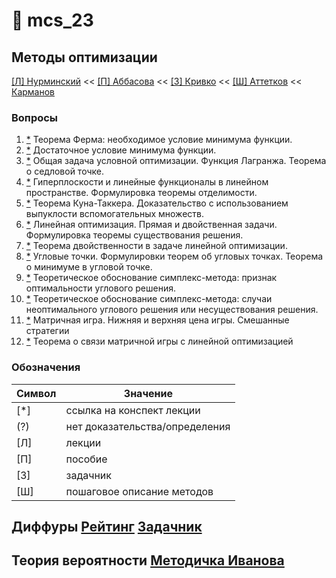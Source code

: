 # 🏴 mcs_23 
## Методы оптимизации
[[Л] Нурминский](https://raw.githubusercontent.com/motattack/mcs_23/main/mo/optimization.pdf)
<<
[[П] Аббасова](https://raw.githubusercontent.com/motattack/mcs_23/main/mo/MO1.pdf)
<<
[[З] Кривко](https://raw.githubusercontent.com/motattack/mcs_23/main/mo/1384-21_u.pdf)
<<
[[Ш] Аттетков](https://raw.githubusercontent.com/motattack/mcs_23/main/mo/Attetkov_Kanatnikov_Tverskaya_Metodicheskie_ukazania.pdf)
<<
[Карманов](https://raw.githubusercontent.com/motattack/mcs_23/main/mo/312617.pdf)

### Вопросы
  1.  [*](https://raw.githubusercontent.com/motattack/mcs_23/main/mo/lec/1.png) Теорема Ферма: необходимое условие минимума функции.
  2.  [*](https://raw.githubusercontent.com/motattack/mcs_23/main/mo/lec/2.png) Достаточное условие минимума функции.   
  3.	[*](https://raw.githubusercontent.com/motattack/mcs_23/main/mo/lec/3.png) Общая задача условной оптимизации. Функция Лагранжа. Теорема о седловой точке.
  4.	[*](https://raw.githubusercontent.com/motattack/mcs_23/main/mo/lec/4.png) Гиперплоскости и линейные функционалы в линейном пространстве. Формулировка теоремы отделимости.
  5.	[*](https://raw.githubusercontent.com/motattack/mcs_23/main/mo/lec/6.png) Теорема Куна-Таккера. Доказательство с использованием выпуклости вспомогательных множеств.
  6.	[*](https://raw.githubusercontent.com/motattack/mcs_23/main/mo/lec/7.png) Линейная оптимизация. Прямая и двойственная задачи. Формулировка теоремы существования решения.
  7.	[*](https://raw.githubusercontent.com/motattack/mcs_23/main/mo/lec/8.png) Теорема двойственности в задаче линейной оптимизации.
  8.	[*](https://raw.githubusercontent.com/motattack/mcs_23/main/mo/lec/9.png) Угловые точки. Формулировки теорем об угловых точках. Теорема о минимуме в угловой точке. 	
  9.	[*](https://raw.githubusercontent.com/motattack/mcs_23/main/mo/lec/10.png) Теоретическое обоснование симплекс-метода: признак оптимальности углового решения. 	
  10.	[*](https://raw.githubusercontent.com/motattack/mcs_23/main/mo/lec/11.png) Теоретическое обоснование симплекс-метода: случаи неоптимального углового решения или несуществования решения.  	
  11.	[*](https://raw.githubusercontent.com/motattack/mcs_23/main/mo/lec/12.png) Матричная игра. Нижняя и верхняя цена игры. Смешанные стратегии
  12.	[*](https://raw.githubusercontent.com/motattack/mcs_23/main/mo/lec/13.png) Теорема о связи матричной игры с линейной оптимизацией

### Обозначения
| Символ | Значение |
|---|---|
| [*] | ссылка на конспект лекции |
| (?) |  нет доказательства/определения |
| [Л] | лекции  |
| [П] | пособие |
| [З] | задачник |
| [Ш] | пошаговое описание методов |


## Диффуры [Рейтинг](https://docs.google.com/spreadsheets/d/1KmEtA7ARv2Giq68jhrRyx5V2YWAdmz2UM6Y-T8gLjUM/edit?usp=sharing) [Задачник](https://raw.githubusercontent.com/motattack/mcs_23/main/dydx/AJ_OPDE_2-3Sem.pdf)

## Теория вероятности [Методичка Иванова](https://raw.githubusercontent.com/motattack/mcs_23/main/final.pdf)
